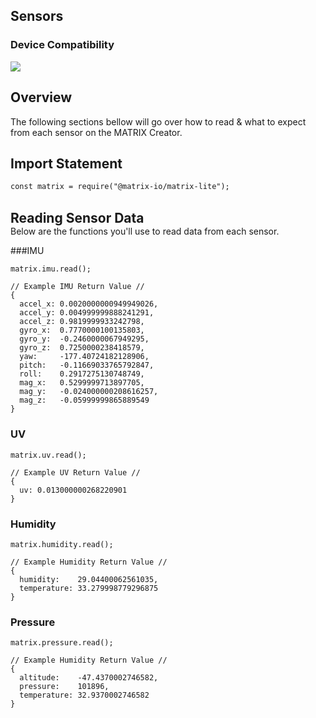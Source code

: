 <h2 style="padding-top:0">Sensors</h2>

### Device Compatibility
<img class="creator-compatibility-icon" src="../../../img/creator-icon.svg">

## Overview
The following sections bellow will go over how to read & what to expect from each sensor on the MATRIX Creator.

## Import Statement
```language-js
const matrix = require("@matrix-io/matrix-lite");
```
<br/>

<h2 style="padding:0; margin:0;">Reading Sensor Data</h2>
Below are the functions you'll use to read data from each sensor.

###IMU
```language-js
matrix.imu.read();
```
```language-js
// Example IMU Return Value //
{ 
  accel_x: 0.0020000000949949026,
  accel_y: 0.004999999888241291,
  accel_z: 0.9819999933242798,
  gyro_x:  0.7770000100135803,
  gyro_y:  -0.2460000067949295,
  gyro_z:  0.7250000238418579,
  yaw:     -177.40724182128906,
  pitch:   -0.11669033765792847,
  roll:    0.2917275130748749,
  mag_x:   0.5299999713897705,
  mag_y:   -0.024000000208616257,
  mag_z:   -0.05999999865889549 
}
```
### UV
```language-js
matrix.uv.read();
```
```language-js
// Example UV Return Value //
{ 
  uv: 0.013000000268220901 
}
```
### Humidity
```language-js
matrix.humidity.read();
```
```language-js
// Example Humidity Return Value //
{ 
  humidity:    29.04400062561035, 
  temperature: 33.279998779296875 
}
```

### Pressure
```language-js
matrix.pressure.read();
```
```language-js
// Example Humidity Return Value //
{ 
  altitude:    -47.4370002746582,
  pressure:    101896,
  temperature: 32.9370002746582 
}
```